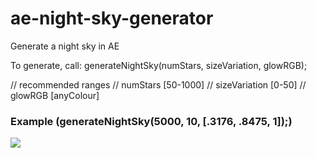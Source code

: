 # ae-night-sky-generator
 Generate a night sky in AE

To generate, call: generateNightSky(numStars, sizeVariation, glowRGB);

// recommended ranges
// numStars [50-1000]
// sizeVariation [0-50]
// glowRGB [anyColour]

<h3>Example (generateNightSky(5000, 10, [.3176, .8475, 1]);)</h3>
<img src="https://i.imgur.com/kN2i9yK.jpg" />
